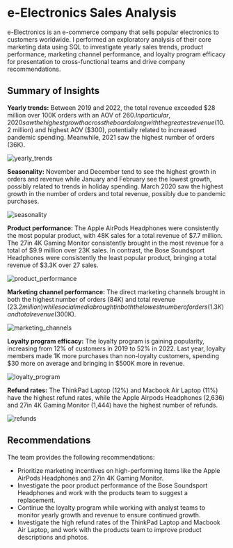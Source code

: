 # e-Electronics Sales Analysis

e-Electronics is an e-commerce company that sells popular electronics to customers worldwide. I performed an exploratory analysis of their core marketing data using SQL to investigate yearly sales trends, product performance, marketing channel performance, and loyalty program efficacy for presentation to cross-functional teams and drive company recommendations.

## Summary of Insights

**Yearly trends:** Between 2019 and 2022, the total revenue exceeded $28 million over 100K orders with an AOV of $260. In particular, 2020 saw the highest growth across the board along with the greatest revenue ($10.2 million) and highest AOV ($300), potentially related to increased pandemic spending. Meanwhile, 2021 saw the highest number of orders (36K).

![yearly_trends](https://github.com/jessicacampbell-astro/e-Electronics_analysis/assets/23153120/49f126e5-7509-403a-9dfc-7bf5f181ceda)

**Seasonality:** November and December tend to see the highest growth in orders and revenue while January and February see the lowest growth, possibly related to trends in holiday spending. March 2020 saw the highest growth in the number of orders and total revenue, possibly due to pandemic purchases.

![seasonality](https://github.com/jessicacampbell-astro/e-Electronics_analysis/assets/23153120/debe1982-ac2c-40b0-a3d2-fe81bf1f273a)

**Product performance:** The Apple AirPods Headphones were consistently the most popular product, with 48K sales for a total revenue of $7.7 million. The 27in 4K Gaming Monitor consistently brought in the most revenue for a total of $9.9 million over 23K sales. In contrast, the Bose Soundsport Headphones were consistently the least popular product, bringing a total revenue of $3.3K over 27 sales.

![product_performance](https://github.com/jessicacampbell-astro/e-Electronics_analysis/assets/23153120/77ccc229-490d-4a53-af9d-b2b3ee5daca4)

**Marketing channel performance:** The direct marketing channels brought in both the highest number of orders (84K) and total revenue ($23.2 million) while social media brought in both the lowest number of orders (1.3K) and total revenue ($300K).

![marketing_channels](https://github.com/jessicacampbell-astro/e-Electronics_analysis/assets/23153120/186b554c-4539-495c-b829-925dc4886859)

**Loyalty program efficacy:** The loyalty program is gaining popularity, increasing from 12% of customers in 2019 to 52% in 2022. Last year, loyalty members made 1K more purchases than non-loyalty customers, spending $30 more on average and bringing in $500K more in revenue. 

![loyalty_program](https://github.com/jessicacampbell-astro/e-Electronics_analysis/assets/23153120/e1f3f309-cb34-4d72-be30-39b1ec983f1d)

**Refund rates:** The ThinkPad Laptop (12%) and Macbook Air Laptop (11%) have the highest refund rates, while the Apple Airpods Headphones (2,636) and 27in 4K Gaming Monitor (1,444) have the highest number of refunds.

![refunds](https://github.com/jessicacampbell-astro/e-Electronics_analysis/assets/23153120/76f09cda-05c0-417f-9283-6f47d5049a79)

## Recommendations

The team provides the following recommendations: 

- Prioritize marketing incentives on high-performing items like the Apple AirPods Headphones and 27in 4K Gaming Monitor.
- Investigate the poor product performance of the Bose Soundsport Headphones and work with the products team to suggest a replacement.
- Continue the loyalty program while working with analyst teams to monitor yearly growth and revenue to ensure continued growth.
- Investigate the high refund rates of the ThinkPad Laptop and Macbook Air Laptop, and work with the products team to improve product descriptions and photos.
